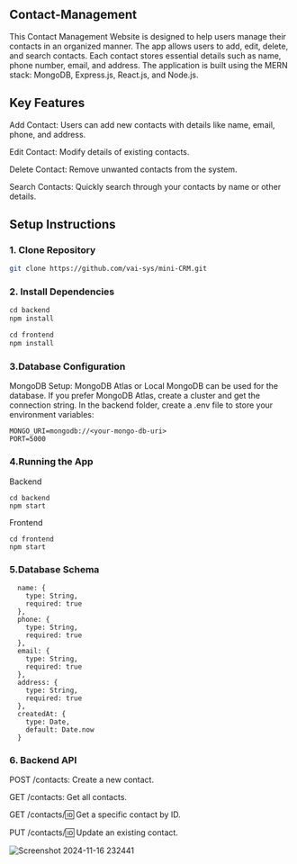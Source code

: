 ## Contact-Management

This Contact Management Website is designed to help users manage their contacts in an organized manner. The app allows users to add, edit, delete, and search contacts. Each contact stores essential details such as name, phone number, email, and address. The application is built using the MERN stack: MongoDB, Express.js, React.js, and Node.js.

## Key Features
Add Contact: Users can add new contacts with details like name, email, phone, and address.

Edit Contact: Modify details of existing contacts.

Delete Contact: Remove unwanted contacts from the system.

Search Contacts: Quickly search through your contacts by name or other details.

## Setup Instructions


### 1. Clone Repository
```bash
git clone https://github.com/vai-sys/mini-CRM.git

```

### 2. Install Dependencies

```javascript 
cd backend
npm install

cd frontend
npm install

```

### 3.Database Configuration
MongoDB Setup: 
MongoDB Atlas or Local MongoDB can be used for the database. If you prefer MongoDB Atlas, create a cluster and get the connection string.
In the backend folder, create a .env file to store your environment variables:
```
MONGO_URI=mongodb://<your-mongo-db-uri>
PORT=5000
```
### 4.Running the App
Backend
```
cd backend
npm start
```
Frontend
```
cd frontend
npm start
```

### 5.Database Schema
```
  name: {
    type: String,
    required: true
  },
  phone: {
    type: String,
    required: true
  },
  email: {
    type: String,
    required: true
  },
  address: {
    type: String,
    required: true
  },
  createdAt: {
    type: Date,
    default: Date.now
  }

```
### 6. Backend API
POST /contacts: Create a new contact.

GET /contacts: Get all contacts.

GET /contacts/:id: Get a specific contact by ID.

PUT /contacts/:id: Update an existing contact.

![Screenshot 2024-11-16 232441](https://github.com/user-attachments/assets/a84abc06-495f-4d30-87c4-dc4f008d5097)


